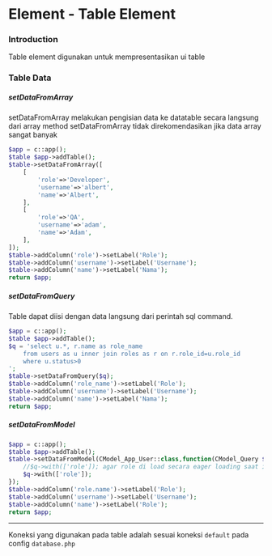# Element - Table Element
### Introduction

Table element digunakan untuk mempresentasikan ui table


### Table Data

##### setDataFromArray
setDataFromArray melakukan pengisian data ke datatable secara langsung dari array
method setDataFromArray tidak direkomendasikan jika data array sangat banyak

```php
$app = c::app();
$table $app->addTable();
$table->setDataFromArray([
    [
        'role'=>'Developer',
        'username'=>'albert',
        'name'=>'Albert',
    ],
    [
        'role'=>'QA',
        'username'=>'adam',
        'name'=>'Adam',
    ],
]);
$table->addColumn('role')->setLabel('Role');
$table->addColumn('username')->setLabel('Username');
$table->addColumn('name')->setLabel('Nama');
return $app;
```

##### setDataFromQuery
Table dapat diisi dengan data langsung dari perintah sql command.

```php
$app = c::app();
$table $app->addTable();
$q = 'select u.*, r.name as role_name
    from users as u inner join roles as r on r.role_id=u.role_id
    where u.status>0
';
$table->setDataFromQuery($q);
$table->addColumn('role_name')->setLabel('Role');
$table->addColumn('username')->setLabel('Username');
$table->addColumn('name')->setLabel('Nama');
return $app;
```


##### setDataFromModel
```php
$app = c::app();
$table $app->addTable();
$table->setDataFromModel(CModel_App_User::class,function(CModel_Query $q){
    //$q->with(['role']); agar role di load secara eager loading saat iterasi table
    $q->with(['role']);
});
$table->addColumn('role.name')->setLabel('Role');
$table->addColumn('username')->setLabel('Username');
$table->addColumn('name')->setLabel('Role');
return $app;
```

---

Koneksi yang digunakan pada table adalah sesuai koneksi `default` pada config `database.php`
